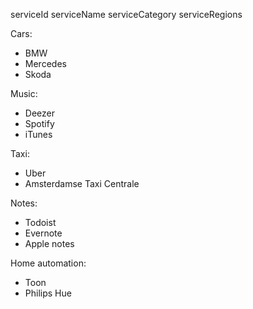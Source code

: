 serviceId
serviceName
serviceCategory
serviceRegions

Cars:
  - BMW
  - Mercedes
  - Skoda

Music:
 - Deezer
 - Spotify
 - iTunes

Taxi:
 - Uber
 - Amsterdamse Taxi Centrale

Notes:
 - Todoist
 - Evernote
 - Apple notes

Home automation:
 - Toon
 - Philips Hue



